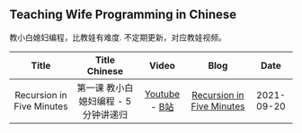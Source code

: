 ## Teaching Wife Programming in Chinese
教小白媳妇编程，比教娃有难度. 不定期更新，对应教娃视频。

| Title | Title Chinese | Video | Blog | Date |
|:----:|:----:|:-------:|:----:|:----:|
| Recursion in Five Minutes | 第一课 教小白媳妇编程 - 5分钟讲递归 | [Youtube](https://youtu.be/ZuEf7dyjL3k) - [B站](https://www.bilibili.com/video/BV1EQ4y1k7TV/) | [Recursion in Five Minutes](https://helloacm.com/teaching-kids-programming-recursion-in-five-minutes/) | 2021-09-20 |
